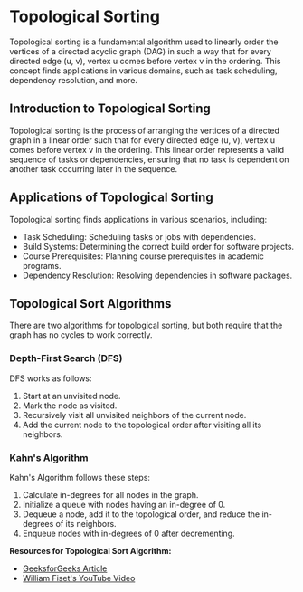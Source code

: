 # Topological Sorting

Topological sorting is a fundamental algorithm used to linearly order the vertices of a directed acyclic graph (DAG) in such a way that for every directed edge (u, v), vertex u comes before vertex v in the ordering. This concept finds applications in various domains, such as task scheduling, dependency resolution, and more.

## Introduction to Topological Sorting

Topological sorting is the process of arranging the vertices of a directed graph in a linear order such that for every directed edge (u, v), vertex u comes before vertex v in the ordering. This linear order represents a valid sequence of tasks or dependencies, ensuring that no task is dependent on another task occurring later in the sequence.

## Applications of Topological Sorting

Topological sorting finds applications in various scenarios, including:

- Task Scheduling: Scheduling tasks or jobs with dependencies.
- Build Systems: Determining the correct build order for software projects.
- Course Prerequisites: Planning course prerequisites in academic programs.
- Dependency Resolution: Resolving dependencies in software packages.

## Topological Sort Algorithms

There are two algorithms for topological sorting, but both require that the graph has no cycles to work correctly.

### Depth-First Search (DFS)

DFS works as follows:

1. Start at an unvisited node.
2. Mark the node as visited.
3. Recursively visit all unvisited neighbors of the current node.
4. Add the current node to the topological order after visiting all its neighbors.


### Kahn's Algorithm

Kahn's Algorithm follows these steps:

1. Calculate in-degrees for all nodes in the graph.
2. Initialize a queue with nodes having an in-degree of 0.
3. Dequeue a node, add it to the topological order, and reduce the in-degrees of its neighbors.
4. Enqueue nodes with in-degrees of 0 after decrementing.

**Resources for Topological Sort Algorithm:**
- [GeeksforGeeks Article](https://www.geeksforgeeks.org/topological-sorting/)
- [William Fiset's YouTube Video](https://www.youtube.com/watch?v=eL-KzMXSXXI&ab_channel=WilliamFiset)
